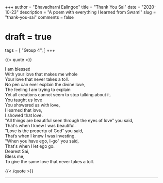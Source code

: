+++
author = "Bhavadharni Ealingoo"
title = "Thank You Sai"
date = "2020-10-23"
description = "A poem with everything I learned from Swami"
slug = "thank-you-sai"
comments = false
# draft = true
tags = [
    "Group 4",
]
+++

{{< quote >}}
<p>I am blessed <br />
With your love that makes me whole <br />
Your love that never takes a toll. <br />
No pen can ever explain the divine love, <br />
The feeling I am trying to explain <br />
Yet all creations cannot seem to stop talking about it. <br />
You taught us love <br />
You showered us with love, <br />
I learned that love, <br />
I showed that love. <br />
"All things are beautiful seen through the eyes of love" you said,  <br />
That's when I knew I was beautiful. <br />
"Love is the property of God" you said, <br />
That’s when I knew I was investing. <br />
"When you have ego, I-go" you said, <br />
That's when I let ego go. <br />
Dearest Sai, <br />
Bless me, <br />
To give the same love that never takes a toll.</p>
{{< /quote >}}

---